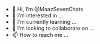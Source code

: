- 👋 Hi, I’m @MaazSevenChats
- 👀 I’m interested in ...
- 🌱 I’m currently learning ...
- 💞️ I’m looking to collaborate on ...
- 📫 How to reach me ...

<!---
MaazSevenChats/MaazSevenChats is a ✨ special ✨ repository because its `README.md` (this file) appears on your GitHub profile.
You can click the Preview link to take a look at your changes.
--->
